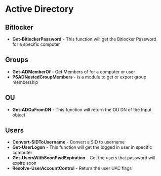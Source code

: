 # Active Directory

## Bitlocker

* **Get-BitlockerPassword** - This function will get the Bitlocker Password for a specific computer

## Groups

* **Get-ADMemberOf** - Get Members of for a computer or user
* **PSADNestedGroupMembers** - is a module to get or export group membership

## OU

* **Get-ADOuFromDN** - This function will return the OU DN of the Input object

## Users

* **Convert-SIDToUsername** - Convert a SID to username
* **Get-UserLogon** - This function will get the logged in user in specific computer
* **Get-UsersWithSoonPwdExpiration** - Get the users that password will expire soon
* **Resolve-UserAccountControl** - Return the user UAC flags
